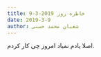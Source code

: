 ```yaml
---
title: خاطره روز 2019-3-9
date: 2019-3-9
author: شعبان محمد حسنی
---
```


اصلا یادم نمیاد امروز چی کار کردم.